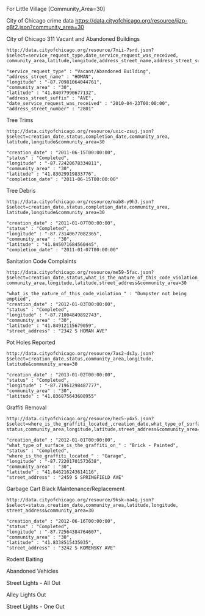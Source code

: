 For Little Village [Community_Area=30]

City of Chicago crime data
https://data.cityofchicago.org/resource/ijzp-q8t2.json?community_area=30

City of Chicago 311
  Vacant and Abandoned Buildings
  
    http://data.cityofchicago.org/resource/7nii-7srd.json?$select=service_request_type,date_service_request_was_received, 
    community_area,latitude,longitude,address_street_name,address_street_suffix,address_street_number&community_area=30
   
    "service_request_type" : "Vacant/Abandoned Building",
    "address_street_name" : "HOMAN",
    "longitude" : "-87.70981064044761",
    "community_area" : "30",
    "latitude" : "41.84077990677132",
    "address_street_suffix" : "AVE",
    "date_service_request_was_received" : "2010-04-23T00:00:00",
    "address_street_number" : "2801"
    
        
  Tree Trims
    
    http://data.cityofchicago.org/resource/uxic-zsuj.json?$select=creation_date,status,completion_date,community_area,
    latitude,longitude&community_area=30
    
    "creation_date" : "2011-06-15T00:00:00",
    "status" : "Completed",
    "longitude" : "-87.72420678334811",
    "community_area" : "30",
    "latitude" : "41.83029919833776",
    "completion_date" : "2011-06-15T00:00:00"
  
  Tree Debris
  
    http://data.cityofchicago.org/resource/mab8-y9h3.json?$select=creation_date,status,completion_date,community_area,
    latitude,longitude&community_area=30

    "creation_date" : "2011-01-07T00:00:00",
    "status" : "Completed",
    "longitude" : "-87.73140677082365",
    "community_area" : "30",
    "latitude" : "41.845071684560445",
    "completion_date" : "2011-01-07T00:00:00"

  Sanitation Code Complaints
  
    http://data.cityofchicago.org/resource/me59-5fac.json?$select=creation_date,status,what_is_the_nature_of_this_code_violation_,
    community_area,longitude,latitude,street_address&community_area=30
  
    "what_is_the_nature_of_this_code_violation_" : "Dumpster not being emptied",
    "creation_date" : "2012-01-03T00:00:00",
    "status" : "Completed",
    "longitude" : "-87.71004849892743",
    "community_area" : "30",
    "latitude" : "41.84912115679059",
    "street_address" : "2342 S HOMAN AVE"
  
  Pot Holes Reported
  
    http://data.cityofchicago.org/resource/7as2-ds3y.json?$select=creation_date,status,community_area,longitude,
    latitude&community_area=30

    "creation_date" : "2013-01-02T00:00:00",
    "status" : "Completed",
    "longitude" : "-87.71961298487777",
    "community_area" : "30",
    "latitude" : "41.836875643608955"
  
  Graffiti Removal
  
    http://data.cityofchicago.org/resource/hec5-y4x5.json?$select=where_is_the_graffiti_located_,creation_date,what_type_of_surface_is_the_graffiti_on_,
    status,community_area,longitude,latitude,street_address&community_area=30

    "creation_date" : "2012-01-01T00:00:00",
    "what_type_of_surface_is_the_graffiti_on_" : "Brick - Painted",
    "status" : "Completed",
    "where_is_the_graffiti_located_" : "Garage",
    "longitude" : "-87.72201701573638",
    "community_area" : "30",
    "latitude" : "41.846216243614116",
    "street_address" : "2459 S SPRINGFIELD AVE"
  
  Garbage Cart Black Maintenance/Replacement
  
    http://data.cityofchicago.org/resource/9ksk-na4q.json?$select=status,creation_date,community_area,latitude,longitude,
    street_address&community_area=30
    
    "creation_date" : "2012-06-16T00:00:00",
    "status" : "Completed",
    "longitude" : "-87.72564384764607",
    "community_area" : "30",
    "latitude" : "41.8338515435035",
    "street_address" : "3242 S KOMENSKY AVE"
  
  Rodent Baiting
  
    
  
  
  
  
  Abandoned Vehicles
  
  
  
  
  
  
  Street Lights - All Out
  
  
  
  
  
  Alley Lights Out
  
  
  
  
  
  Street Lights - One Out
